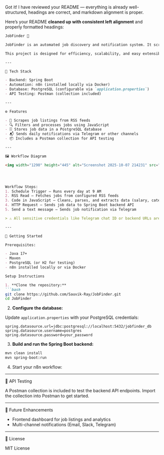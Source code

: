 Got it! I have reviewed your README — everything is already well-structured, headings are correct, and markdown alignment is proper.

Here’s your README **cleaned up with consistent left alignment** and properly formatted headings:

````markdown
JobFinder 🚀

JobFinder is an automated job discovery and notification system. It scrapes job listings from RSS feeds, processes them using JavaScript, stores them in a PostgreSQL database via **Spring Boot**, and sends notifications through automated workflows powered by n8n.

This project is designed for efficiency, scalability, and easy extensibility.

---

🔧 Tech Stack

- Backend: Spring Boot  
- Automation: n8n (installed locally via Docker)  
- Database: PostgreSQL (configurable via `application.properties`)  
- API Testing: Postman (collection included)  

---

⚙️ Features

- 📰 Scrapes job listings from RSS feeds  
- 🔍 Filters and processes jobs using JavaScript  
- 🗄️ Stores job data in a PostgreSQL database  
- 📬 Sends daily notifications via Telegram or other channels  
- 📦 Includes a Postman collection for API testing  

---

🖼️ Workflow Diagram

<img width="1290" height="445" alt="Screenshot 2025-10-07 214231" src="https://github.com/user-attachments/assets/49c7b86d-07dd-4553-b978-52cb1521b442" />




Workflow Steps: 
1. Schedule Trigger – Runs every day at 9 AM  
2. RSS Read – Fetches jobs from configured RSS feeds  
3. Code in JavaScript – Cleans, parses, and extracts data (salary, categories, description)  
4. HTTP Request – Sends job data to Spring Boot backend API  
5. Send a text message – Sends job notification via Telegram  

> ⚠️ All sensitive credentials like Telegram chat ID or backend URLs are removed in this public repo. You must configure them locally to run the workflow.

---

🚀 Getting Started

Prerequisites:

- Java 17+  
- Maven  
- PostgreSQL (or H2 for testing)  
- n8n installed locally or via Docker  

Setup Instructions

1. **Clone the repository:**
```bash
git clone https://github.com/Sauvik-Ray/JobFinder.git
cd JobFinder
````

2. **Configure the database:**

Update `application.properties` with your PostgreSQL credentials:

```properties
spring.datasource.url=jdbc:postgresql://localhost:5432/jobfinder_db
spring.datasource.username=postgres
spring.datasource.password=your_password
```

3. **Build and run the Spring Boot backend:**

```bash
mvn clean install
mvn spring-boot:run
```

4. Start your n8n workflow:

---

🧪 API Testing

A Postman collection is included to test the backend API endpoints. Import the collection into Postman to get started.

---

🔮 Future Enhancements

* Frontend dashboard for job listings and analytics
* Multi-channel notifications (Email, Slack, Telegram)

---

📄 License

MIT License
